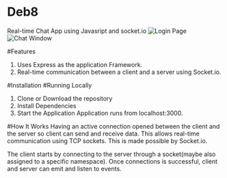 # Deb8
Real-time Chat App using Javasript and socket.io
![Login Page](https://user-images.githubusercontent.com/62300368/177407290-89ec0f5a-2c97-454f-b1de-fa29435f2185.jpg)
![Chat Window](https://user-images.githubusercontent.com/62300368/177408259-67f98b70-ed32-4ae5-ac95-afb8faf83470.jpg)



#Features
1. Uses Express as the application Framework.
2. Real-time communication between a client and a server using Socket.io.

#Installation
 #Running Locally
  1. Clone or Download the repository
  2. Install Dependencies
  3. Start the Application
 Application runs from localhost:3000.
 
 #How It Works
 Having an active connection opened between the client and the server so client can send and receive data. This allows real-time communication using TCP sockets. This is made possible by Socket.io.

 The client starts by connecting to the server through a socket(maybe also assigned to a specific namespace). Once connections is successful, client and server can emit  and listen to events.
